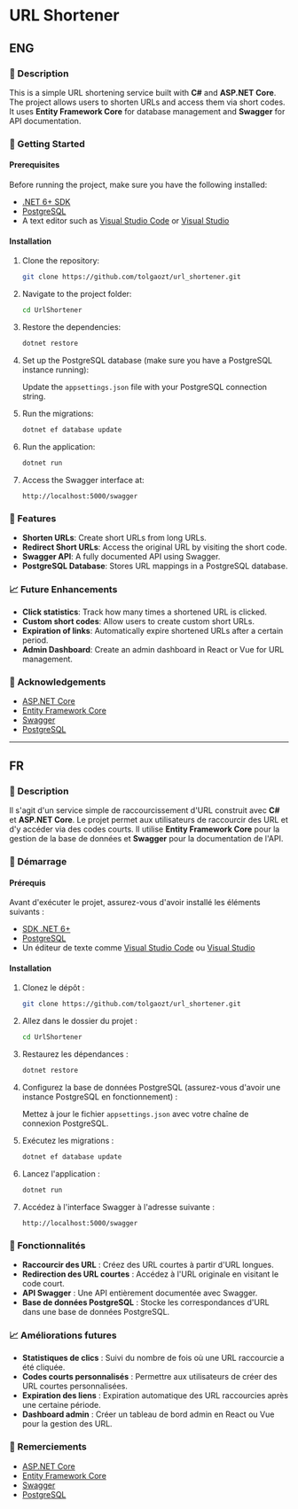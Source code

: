 # URL Shortener


## ENG

### 🚀 Description

This is a simple URL shortening service built with **C#** and **ASP.NET Core**. The project allows users to shorten URLs and access them via short codes. It uses **Entity Framework Core** for database management and **Swagger** for API documentation.

### 🔧 Getting Started

#### Prerequisites

Before running the project, make sure you have the following installed:

- [.NET 6+ SDK](https://dotnet.microsoft.com/download/dotnet)
- [PostgreSQL](https://www.postgresql.org/download/)
- A text editor such as [Visual Studio Code](https://code.visualstudio.com/) or [Visual Studio](https://visualstudio.microsoft.com/)

#### Installation

1. Clone the repository:

   ```bash
   git clone https://github.com/tolgaozt/url_shortener.git
   ```

2. Navigate to the project folder:

   ```bash
   cd UrlShortener
   ```

3. Restore the dependencies:

   ```bash
   dotnet restore
   ```

4. Set up the PostgreSQL database (make sure you have a PostgreSQL instance running):

   Update the `appsettings.json` file with your PostgreSQL connection string.

5. Run the migrations:

   ```bash
   dotnet ef database update
   ```

6. Run the application:

   ```bash
   dotnet run
   ```

7. Access the Swagger interface at:

   ```
   http://localhost:5000/swagger
   ```

### 🚀 Features

- **Shorten URLs**: Create short URLs from long URLs.
- **Redirect Short URLs**: Access the original URL by visiting the short code.
- **Swagger API**: A fully documented API using Swagger.
- **PostgreSQL Database**: Stores URL mappings in a PostgreSQL database.

### 📈 Future Enhancements

- **Click statistics**: Track how many times a shortened URL is clicked.
- **Custom short codes**: Allow users to create custom short URLs.
- **Expiration of links**: Automatically expire shortened URLs after a certain period.
- **Admin Dashboard**: Create an admin dashboard in React or Vue for URL management.


### 🤝 Acknowledgements

- [ASP.NET Core](https://dotnet.microsoft.com/apps/aspnet)
- [Entity Framework Core](https://docs.microsoft.com/en-us/ef/core/)
- [Swagger](https://swagger.io/)
- [PostgreSQL](https://www.postgresql.org/)

---

## FR

### 🚀 Description

Il s'agit d'un service simple de raccourcissement d'URL construit avec **C#** et **ASP.NET Core**. Le projet permet aux utilisateurs de raccourcir des URL et d'y accéder via des codes courts. Il utilise **Entity Framework Core** pour la gestion de la base de données et **Swagger** pour la documentation de l'API.

### 🔧 Démarrage

#### Prérequis

Avant d'exécuter le projet, assurez-vous d'avoir installé les éléments suivants :

- [SDK .NET 6+](https://dotnet.microsoft.com/download/dotnet)
- [PostgreSQL](https://www.postgresql.org/download/)
- Un éditeur de texte comme [Visual Studio Code](https://code.visualstudio.com/) ou [Visual Studio](https://visualstudio.microsoft.com/)

#### Installation

1. Clonez le dépôt :

   ```bash
   git clone https://github.com/tolgaozt/url_shortener.git
   ```

2. Allez dans le dossier du projet :

   ```bash
   cd UrlShortener
   ```

3. Restaurez les dépendances :

   ```bash
   dotnet restore
   ```

4. Configurez la base de données PostgreSQL (assurez-vous d'avoir une instance PostgreSQL en fonctionnement) :

   Mettez à jour le fichier `appsettings.json` avec votre chaîne de connexion PostgreSQL.

5. Exécutez les migrations :

   ```bash
   dotnet ef database update
   ```

6. Lancez l'application :

   ```bash
   dotnet run
   ```

7. Accédez à l'interface Swagger à l'adresse suivante :

   ```
   http://localhost:5000/swagger
   ```

### 🚀 Fonctionnalités

- **Raccourcir des URL** : Créez des URL courtes à partir d'URL longues.
- **Redirection des URL courtes** : Accédez à l'URL originale en visitant le code court.
- **API Swagger** : Une API entièrement documentée avec Swagger.
- **Base de données PostgreSQL** : Stocke les correspondances d'URL dans une base de données PostgreSQL.

### 📈 Améliorations futures

- **Statistiques de clics** : Suivi du nombre de fois où une URL raccourcie a été cliquée.
- **Codes courts personnalisés** : Permettre aux utilisateurs de créer des URL courtes personnalisées.
- **Expiration des liens** : Expiration automatique des URL raccourcies après une certaine période.
- **Dashboard admin** : Créer un tableau de bord admin en React ou Vue pour la gestion des URL.


### 🤝 Remerciements

- [ASP.NET Core](https://dotnet.microsoft.com/apps/aspnet)
- [Entity Framework Core](https://docs.microsoft.com/fr-fr/ef/core/)
- [Swagger](https://swagger.io/)
- [PostgreSQL](https://www.postgresql.org/)
